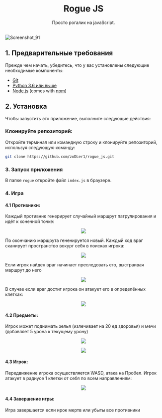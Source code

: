 <p align="center">
<h1 align="center">Rogue JS</h1>
<div align="center">Просто рогалик на javaScript.</div>
<br/>
</p>

![Screenshot_91](https://github.com/zoDLer1/rogue_js/assets/88045849/c4140f72-d54a-4482-a64b-3445397ecd8b)

## 1. Предварительные требования
Прежде чем начать, убедитесь, что у вас установлены следующие необходимые компоненты:
- [Git](https://git-scm.com/downloads)
- [Python 3.6 или выше](https://www.python.org/downloads/)
- [Node.js](https://nodejs.org/en/download) (comes with [npm](https://www.npmjs.com))

## 2. Установка
Чтобы запустить это приложение, выполните следующие действия:
### Клонируйте репозиторий:
Откройте терминал или командную строку и клонируйте репозиторий, используя  следующую команду:
```bash
git clone https://github.com/zoDLer1/rogue_js.git
```

### 3. Запуск приложения

В папке `rogue` откройте файл `index.js` в браузере.

### 4. Игра
#### 4.1 Противники:
Каждый противник генерирует случайный маршрут патрулирования и идёт к конечной точке:
<p align='center'>
<img  src='https://github.com/zoDLer1/rogue_js/assets/88045849/8a4dfae2-91c3-4ff5-a4fd-794634c567ce'/>
</p>
По окончанию маршрута гененируется новый. Каждый ход враг сканирует пространство вокург себя в поисках игрока:
<p align='center'>
<img src='https://github.com/zoDLer1/rogue_js/assets/88045849/f3bacd60-721f-4592-9008-eae979530e56'/>
</p>

Если игрок найден враг начинает преследовать его, выстраивая маршрут до него

<p align='center'>
<img src='https://github.com/zoDLer1/rogue_js/assets/88045849/29665a86-b926-4f2d-a526-866b4e520f1a'/>
</p>

В случае если враг достиг игрока он атакует его в определённых клетках:

<p align='center'>
<img src='https://github.com/zoDLer1/rogue_js/assets/88045849/c88a8e4c-e415-4f1d-ab80-923fac762240'/>
</p>

#### 4.2 Предметы:
Игрок может поднимать зелья (излечивает на 20 ед здоровья) и мечи (добавляет 5 урона к текущему урону)
<p align='center'>
<img src="https://github.com/zoDLer1/rogue_js/assets/88045849/b7ef6d20-33eb-4911-a3f1-ffd6c91ea834">
</p>
<p align='center'>
<img src="https://github.com/zoDLer1/rogue_js/assets/88045849/aa61407c-f882-4620-8c9c-be7df9159a3e">
</p>

#### 4.3 Игрок:
Передвижение игрока осуществляется WASD, атака на Пробел.
Игрок атакует в радиусе 1 клетки от себя по всем направлениям:

<p align='center'>
<img src='https://github.com/zoDLer1/rogue_js/assets/88045849/105df41e-c826-45db-945c-fd275142e842'/>
</p>

#### 4.4 Завершение игры:
Игра завершается если ирок мертв или убыты все противники
